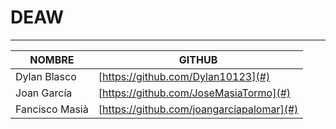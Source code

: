 # DEAW
--------------------------------------

| NOMBRE                  | GITHUB                                    |
|-------------------------|-------------------------------------------|
| Dylan Blasco            | [https://github.com/Dylan10123](#)        |
| Joan García             | [https://github.com/JoseMasiaTormo](#)    |
| Fancisco Masià          | [https://github.com/joangarciapalomar](#) |
